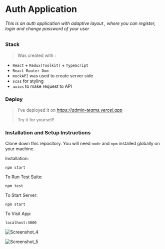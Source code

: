 
# Auth Application

###### This is an auth application with _adaptive layout_ , where you can register, login and change password of your user
 
 ### Stack 

>Was created with : 

- `React` + `Redux(Toolkit)` + `TypeScript`
- `React Router Dom` 
- `mockAPI` was used to create server side
- `scss` for styling
- `axios` to make request to API

### Deploy
> I've deployed it on _https://admin-teams.vercel.app_ 
> 
> Try it for yourself!

### Installation and Setup Instructions

Clone down this repository. You will need  `node` and `npm` installed globally on your machine.

Installation:

`npm start`

To Run Test Suite:

`npm test`

To Start Server:

`npm start`

To Visit App:

`localhost:3000`



![Screenshot_4](https://user-images.githubusercontent.com/95301875/163735651-fa83b344-bcd0-46b9-b13e-bda7613acfac.png)

![Screenshot_5](https://user-images.githubusercontent.com/95301875/163735657-5b06725e-26b2-47a5-a5e3-0e75cb25455d.png)


